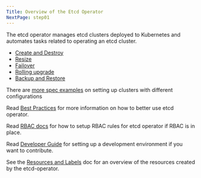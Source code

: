 ```yaml
---
Title: Overview of the Etcd Operator
NextPage: step01
---
```


The etcd operator manages etcd clusters deployed to Kubernetes and automates tasks related to operating an etcd cluster.

- [Create and Destroy](https://github.com/coreos/etcd-operator#create-and-destroy-an-etcd-cluster)
- [Resize](https://github.com/coreos/etcd-operator#resize-an-etcd-cluster)
- [Failover](https://github.com/coreos/etcd-operator#failover)
- [Rolling upgrade](https://github.com/coreos/etcd-operator#upgrade-an-etcd-cluster)
- [Backup and Restore](https://github.com/coreos/etcd-operator#backup-and-restore-an-etcd-cluster)

There are [more spec examples](https://github.com/coreos/etcd-operator/blob/master/doc/user/spec_examples.md) on setting up clusters with different configurations

Read [Best Practices](https://github.com/coreos/etcd-operator/blob/master/doc/best_practices.md) for more information on how to better use etcd operator.

Read [RBAC docs](https://github.com/coreos/etcd-operator/blob/master/doc/user/rbac.md) for how to setup RBAC rules for etcd operator if RBAC is in place.

Read [Developer Guide](https://github.com/coreos/etcd-operator/blob/master/doc/dev/developer_guide.md) for setting up a development environment if you want to contribute.

See the [Resources and Labels](https://github.com/coreos/etcd-operator/blob/master/doc/user/resource_labels.md) doc for an overview of the resources created by the etcd-operator.
